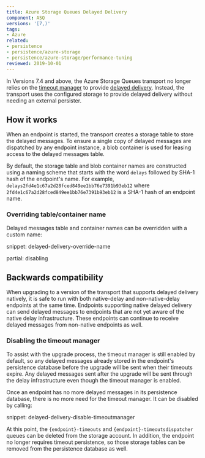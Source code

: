 ```yaml
---
title: Azure Storage Queues Delayed Delivery
component: ASQ
versions: '[7,)'
tags:
- Azure
related:
- persistence
- persistence/azure-storage
- persistence/azure-storage/performance-tuning
reviewed: 2019-10-01
---
```



In Versions 7.4 and above, the Azure Storage Queues transport no longer relies on the [timeout manager](/nservicebus/messaging/timeout-manager.md) to provide [delayed delivery](/nservicebus/messaging/delayed-delivery.md). Instead, the transport uses the configured storage to provide delayed delivery without needing an external persister.


## How it works

When an endpoint is started, the transport creates a storage table to store the delayed messages. To ensure a single copy of delayed messages are dispatched by any endpoint instance, a blob container is used for leasing access to the delayed messages table.

By default, the storage table and blob container names are constructed using a naming scheme that starts with the word `delays` followed by SHA-1 hash of the endpoint's name. For example, `delays2fd4e1c67a2d28fced849ee1bb76e7391b93eb12` where `2fd4e1c67a2d28fced849ee1bb76e7391b93eb12` is a SHA-1 hash of an endpoint name. 


### Overriding table/container name

Delayed messages table and container names can be overridden with a custom name:

snippet: delayed-delivery-override-name

partial: disabling

## Backwards compatibility

When upgrading to a version of the transport that supports delayed delivery natively, it is safe to run with both native-delay and non-native-delay endpoints at the same time. Endpoints supporting native delayed delivery can send delayed messages to endpoints that are not yet aware of the native delay infrastructure. These endpoints can continue to receive delayed messages from non-native endpoints as well.


### Disabling the timeout manager

To assist with the upgrade process, the timeout manager is still enabled by default, so any delayed messages already stored in the endpoint's persistence database before the upgrade will be sent when their timeouts expire. Any delayed messages sent after the upgrade will be sent through the delay infrastructure even though the timeout manager is enabled.

Once an endpoint has no more delayed messages in its persistence database, there is no more need for the timeout manager. It can be disabled by calling:

snippet: delayed-delivery-disable-timeoutmanager

At this point, the `{endpoint}-timeouts` and `{endpoint}-timeoutsdispatcher` queues can be deleted from the storage account. In addition, the endpoint no longer requires timeout persistence, so those storage tables can be removed from the persistence database as well.
